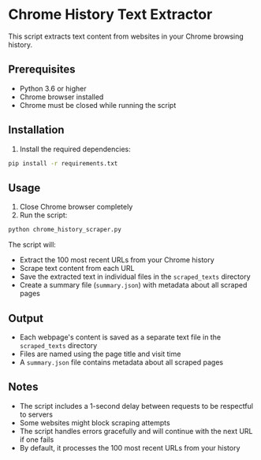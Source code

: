 # Chrome History Text Extractor

This script extracts text content from websites in your Chrome browsing history.

## Prerequisites

- Python 3.6 or higher
- Chrome browser installed
- Chrome must be closed while running the script

## Installation

1. Install the required dependencies:
```bash
pip install -r requirements.txt
```

## Usage

1. Close Chrome browser completely
2. Run the script:
```bash
python chrome_history_scraper.py
```

The script will:
- Extract the 100 most recent URLs from your Chrome history
- Scrape text content from each URL
- Save the extracted text in individual files in the `scraped_texts` directory
- Create a summary file (`summary.json`) with metadata about all scraped pages

## Output

- Each webpage's content is saved as a separate text file in the `scraped_texts` directory
- Files are named using the page title and visit time
- A `summary.json` file contains metadata about all scraped pages

## Notes

- The script includes a 1-second delay between requests to be respectful to servers
- Some websites might block scraping attempts
- The script handles errors gracefully and will continue with the next URL if one fails
- By default, it processes the 100 most recent URLs from your history 